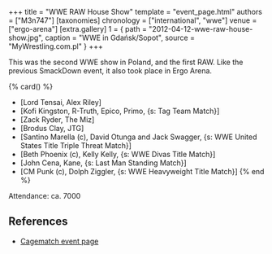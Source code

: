 +++
title = "WWE RAW House Show"
template = "event_page.html"
authors = ["M3n747"]
[taxonomies]
chronology = ["international", "wwe"]
venue = ["ergo-arena"]
[extra.gallery]
1 = { path = "2012-04-12-wwe-raw-house-show.jpg", caption = "WWE in Gdańsk/Sopot", source = "MyWrestling.com.pl" }
+++

This was the second WWE show in Poland, and the first RAW. Like the previous SmackDown event, it also took place in Ergo Arena.

{% card() %}
- [Lord Tensai, Alex Riley]
- [Kofi Kingston, R-Truth, Epico, Primo, {s: Tag Team Match}]
- [Zack Ryder, The Miz]
- [Brodus Clay, JTG]
- [Santino Marella (c), David Otunga and Jack Swagger, {s: WWE United States Title Triple Threat Match}]
- [Beth Phoenix (c), Kelly Kelly, {s: WWE Divas Title Match}]
- [John Cena, Kane, {s: Last Man Standing Match}]
- [CM Punk (c), Dolph Ziggler, {s: WWE Heavyweight Title Match}]
{% end %}

Attendance: ca. 7000

## References

* [Cagematch event page](https://www.cagematch.net/?id=1&nr=77247)
